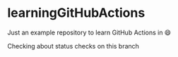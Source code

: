 # learningGitHubActions
Just an example repository to learn GitHub Actions in 😄


Checking about status checks on this branch
